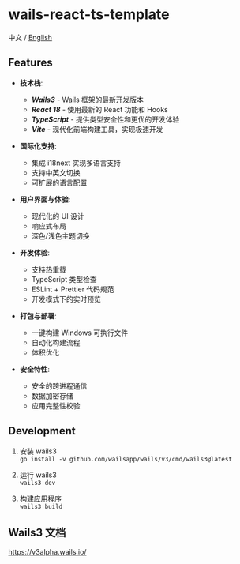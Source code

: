 # wails-react-ts-template

中文 / [English](https://github.com/Cassianvale/wails-react-ts-template/blob/main/README_EN.md)

## Features

- **技术栈**:
  - _**Wails3**_ - Wails 框架的最新开发版本
  - _**React 18**_ - 使用最新的 React 功能和 Hooks
  - _**TypeScript**_ - 提供类型安全性和更优的开发体验
  - _**Vite**_ - 现代化前端构建工具，实现极速开发

- **国际化支持**:
  - 集成 i18next 实现多语言支持
  - 支持中英文切换
  - 可扩展的语言配置

- **用户界面与体验**:
  - 现代化的 UI 设计
  - 响应式布局
  - 深色/浅色主题切换

- **开发体验**:
  - 支持热重载
  - TypeScript 类型检查
  - ESLint + Prettier 代码规范
  - 开发模式下的实时预览

- **打包与部署**:
  - 一键构建 Windows 可执行文件
  - 自动化构建流程
  - 体积优化

- **安全特性**:
  - 安全的跨进程通信
  - 数据加密存储
  - 应用完整性校验

## Development
1. 安装 wails3  
`go install -v github.com/wailsapp/wails/v3/cmd/wails3@latest`

2. 运行 wails3  
`wails3 dev`

3. 构建应用程序  
`wails3 build`

## Wails3 文档
https://v3alpha.wails.io/